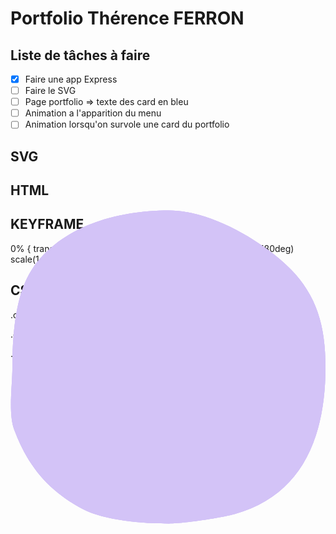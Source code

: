# Portfolio Thérence FERRON
## Liste de tâches à faire
<!-- - [ ] responsive
- [ ] grid
- [ ] menu qui s'affiche en fixed pour ne pas reset la pos
- [ ] refaire le détecteur de scroll du SVG
- [ ] svg qui bouge -->
- [x] Faire une app Express
- [ ] Faire le SVG
- [ ] Page portfolio => texte des card en bleu
- [ ] Animation a l'apparition du menu
- [ ] Animation lorsqu'on survole une card du portfolio

## SVG

## HTML
<div class="circle" style="position: relative">
	<svg class="circle__svg" style="position: absolute" viewBox="0 0 165 165" fill="none" xmlns="http://www.w3.org/2000/svg">
		<path d="M165 82.5C165 120.167 152.104 149.886 117.5 159.5C110.499 161.445 90.6208 164.5 83 164.5C69.2867 164.5 49.3596 162.951 38 157C20.1467 147.647 9.07682 134.591 1.99999 115.5C-1.2906 106.623 1.00001 92.5215 1.00001 82.5C1.00001 65.451 2.59514 44.1172 11.5 31C26.2492 9.27383 54.7617 0.5 83 0.5C102.972 0.5 126.277 13.633 140.5 25.5C158.528 40.5417 165 57.1848 165 82.5Z" fill="#d3c3f7"></path>
	</svg>
	<svg class="circle__svg--two" style="position: absolute" viewBox="0 0 165 165" fill="none" xmlns="http://www.w3.org/2000/svg">
		<path d="M165 82.5C165 120.167 152.104 149.886 117.5 159.5C110.499 161.445 90.6208 164.5 83 164.5C69.2867 164.5 49.3596 162.951 38 157C20.1467 147.647 9.07682 134.591 1.99999 115.5C-1.2906 106.623 1.00001 92.5215 1.00001 82.5C1.00001 65.451 2.59514 44.1172 11.5 31C26.2492 9.27383 54.7617 0.5 83 0.5C102.972 0.5 126.277 13.633 140.5 25.5C158.528 40.5417 165 57.1848 165 82.5Z" fill="#d3c3f7"></path>
	</svg>
	<svg class="circle__svg--three" style="position: absolute" viewBox="0 0 165 165" fill="none" xmlns="http://www.w3.org/2000/svg">
		<path d="M165 82.5C165 120.167 152.104 149.886 117.5 159.5C110.499 161.445 90.6208 164.5 83 164.5C69.2867 164.5 49.3596 162.951 38 157C20.1467 147.647 9.07682 134.591 1.99999 115.5C-1.2906 106.623 1.00001 92.5215 1.00001 82.5C1.00001 65.451 2.59514 44.1172 11.5 31C26.2492 9.27383 54.7617 0.5 83 0.5C102.972 0.5 126.277 13.633 140.5 25.5C158.528 40.5417 165 57.1848 165 82.5Z" fill="#d3c3f7"></path>
	</svg>
</div>

## KEYFRAME

0% {
    transform: rotate(0) scale(1);
}
50% {
    transform: rotate(180deg) scale(1.5);
}
100% {
    transform: rotate(360deg) scale(1);
}

## CSS 
.circle__svg {
    animation: spinnAnim 7s infinite linear;
}

.circle__svg--two {
    animation: spinnAnim 6s infinite linear;
}

.circle__svg--three {
    animation: spinnAnim 5s infinite linear .2s;